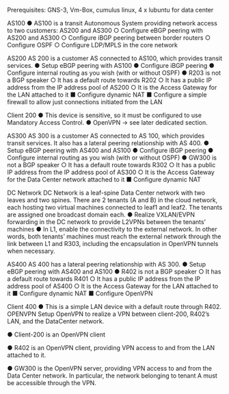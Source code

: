 Prerequisites: GNS-3, Vm-Box, cumulus linux, 4 x lubuntu for data center

AS100
● AS100 is a transit Autonomous System providing network access to two customers:
AS200 and AS300
○ Configure eBGP peering with AS200 and AS300
○ Configure iBGP peering between border routers
○ Configure OSPF
○ Configure LDP/MPLS in the core network

AS200
AS 200 is a customer AS connected to AS100, which provides transit services.
● Setup eBGP peering with AS100
● Configure iBGP peering
● Configure internal routing as you wish (with or without OSPF)
● R203 is not a BGP speaker
○ It has a default route towards R202
○ It has a public IP address from the IP address pool of AS200
○ It is the Access Gateway for the LAN attached to it
■ Configure dynamic NAT
■ Configure a simple firewall to allow just connections initiated from the
LAN

Client 200
● This device is sensitive, so it must be configured to use Mandatory Access Control.
● OpenVPN → see later dedicated section.

AS300
AS 300 is a customer AS connected to AS 100, which provides transit services. It also has a
lateral peering relationship with AS 400.
● Setup eBGP peering with AS400 and AS100
● Configure iBGP peering
● Configure internal routing as you wish (with or without OSPF)
● GW300 is not a BGP speaker
○ It has a default route towards R302
○ It has a public IP address from the IP address pool of AS300
○ It is the Access Gateway for the Data Center network attached to it
■ Configure dynamic NAT

DC Network
DC Network is a leaf-spine Data Center network with two leaves and two spines. There are 2
tenants (A and B) in the cloud network, each hosting two virtual machines connected to leaf1
and leaf2. The tenants are assigned one broadcast domain each.
● Realize VXLAN/EVPN forwarding in the DC network to provide L2VPNs between the
tenants’ machines
● In L1, enable the connectivity to the external network. In other words, both tenants’
machines must reach the external network through the link between L1 and R303,
including the encapsulation in OpenVPN tunnels when necessary.

AS400
AS 400 has a lateral peering relationship with AS 300.
● Setup eBGP peering with AS400 and AS100
● R402 is not a BGP speaker
○ It has a default route towards R401
○ It has a public IP address from the IP address pool of AS400
○ It is the Access Gateway for the LAN attached to it
■ Configure dynamic NAT
■ Configure OpenVPN

Client 400
● This is a simple LAN device with a default route through R402.
OPENVPN
Setup OpenVPN to realize a VPN between client-200, R402’s LAN, and the DataCenter
network.

● Client-200 is an OpenVPN client

● R402 is an OpenVPN client, providing VPN access to and from the LAN attached to
it.

● GW300 is the OpenVPN server, providing VPN access to and from the Data Center
network. In particular, the network belonging to tenant A must be accessible through
the VPN.
